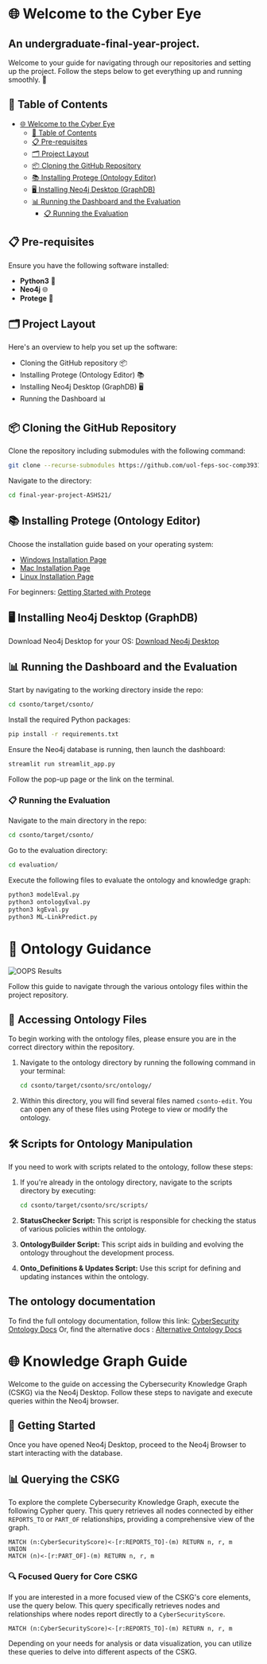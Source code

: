 # 🌐 Welcome to the Cyber Eye

## An undergraduate-final-year-project.

Welcome to your guide for navigating through our repositories and setting up the project. Follow the steps below to get everything up and running smoothly. 🚀

## 📑 Table of Contents
- [🌐 Welcome to the Cyber Eye](#-welcome-to-the-cyber-eye)
  - [📑 Table of Contents](#-table-of-contents)
  - [📋 Pre-requisites](#-pre-requisites)
  - [🗂 Project Layout](#-project-layout)
  - [📦 Cloning the GitHub Repository](#-cloning-the-github-repository)
  - [📚 Installing Protege (Ontology Editor)](#-installing-protege-ontology-editor)
  - [🖥 Installing Neo4j Desktop (GraphDB)](#-installing-neo4j-desktop-graphdb)
  - [📊 Running the Dashboard and the Evaluation](#-running-the-dashboard-and-the-evaluation)
    - [📋 Running the Evaluation](#-running-the-evaluation)

## 📋 Pre-requisites
Ensure you have the following software installed:
- **Python3** 🐍
- **Neo4j** 🌐
- **Protege** 🦉

## 🗂 Project Layout
Here's an overview to help you set up the software:
- Cloning the GitHub repository 📦
- Installing Protege (Ontology Editor) 📚
- Installing Neo4j Desktop (GraphDB) 🖥
- Running the Dashboard 📊

## 📦 Cloning the GitHub Repository
Clone the repository including submodules with the following command:
```bash
git clone --recurse-submodules https://github.com/uol-feps-soc-comp3931-2324-classroom/final-year-project-ASHS21.git
```
Navigate to the directory:
```bash
cd final-year-project-ASHS21/
```

## 📚 Installing Protege (Ontology Editor)
Choose the installation guide based on your operating system:
- [Windows Installation Page](https://protegeproject.github.io/protege/installation/windows/)
- [Mac Installation Page](https://protegeproject.github.io/protege/installation/osx/)
- [Linux Installation Page](https://protegeproject.github.io/protege/installation/linux/)

For beginners:
[Getting Started with Protege](https://protegeproject.github.io/protege/getting-started/)

## 🖥 Installing Neo4j Desktop (GraphDB)
Download Neo4j Desktop for your OS:
[Download Neo4j Desktop](https://neo4j.com/docs/desktop-manual/current/)

## 📊 Running the Dashboard and the Evaluation
Start by navigating to the working directory inside the repo:
```bash
cd csonto/target/csonto/
```
Install the required Python packages:
```bash
pip install -r requirements.txt
```
Ensure the Neo4j database is running, then launch the dashboard:
```bash
streamlit run streamlit_app.py
```
Follow the pop-up page or the link on the terminal.

### 📋 Running the Evaluation
Navigate to the main directory in the repo:
```bash
cd csonto/target/csonto/
```
Go to the evaluation directory:
```bash
cd evaluation/
```
Execute the following files to evaluate the ontology and knowledge graph:
```bash
python3 modelEval.py 
python3 ontologyEval.py
python3 kgEval.py
python3 ML-LinkPredict.py
```

# 📘 Ontology Guidance

![OOPS Results](https://github.com/uol-feps-soc-comp3931-2324-classroom/final-year-project-ASHS21/blob/main/OOPS%20Results.png) 

Follow this guide to navigate through the various ontology files within the project repository.

## 📂 Accessing Ontology Files

To begin working with the ontology files, please ensure you are in the correct directory within the repository.

1. Navigate to the ontology directory by running the following command in your terminal:
   ```bash
   cd csonto/target/csonto/src/ontology/
   ```

2. Within this directory, you will find several files named `csonto-edit`. You can open any of these files using Protege to view or modify the ontology.

## 🛠 Scripts for Ontology Manipulation

If you need to work with scripts related to the ontology, follow these steps:

1. If you're already in the ontology directory, navigate to the scripts directory by executing:
   ```bash
   cd csonto/target/csonto/src/scripts/
   ```

2. **StatusChecker Script:** This script is responsible for checking the status of various policies within the ontology.

3. **OntologyBuilder Script:** This script aids in building and evolving the ontology throughout the development process.

4. **Onto_Definitions & Updates Script:** Use this script for defining and updating instances within the ontology.

## The ontology documentation 
To find the full ontology documentation, follow this link: 
[CyberSecurity Ontology Docs](https://cybersecurityontologydocs.netlify.app/)
Or, find the alternative docs : [Alternative Ontology Docs](https://cybersecurityontologydocs2.netlify.app/)


# 🌐 Knowledge Graph Guide

Welcome to the guide on accessing the Cybersecurity Knowledge Graph (CSKG) via the Neo4j Desktop. Follow these steps to navigate and execute queries within the Neo4j browser.

## 🚀 Getting Started

Once you have opened Neo4j Desktop, proceed to the Neo4j Browser to start interacting with the database.

## 📊 Querying the CSKG

To explore the complete Cybersecurity Knowledge Graph, execute the following Cypher query. This query retrieves all nodes connected by either `REPORTS_TO` or `PART_OF` relationships, providing a comprehensive view of the graph.

```cypher
MATCH (n:CyberSecurityScore)<-[r:REPORTS_TO]-(m) RETURN n, r, m 
UNION 
MATCH (n)<-[r:PART_OF]-(m) RETURN n, r, m
```

### 🔍 Focused Query for Core CSKG

If you are interested in a more focused view of the CSKG's core elements, use the query below. This query specifically retrieves nodes and relationships where nodes report directly to a `CyberSecurityScore`.

```cypher
MATCH (n:CyberSecurityScore)<-[r:REPORTS_TO]-(m) RETURN n, r, m
```

Depending on your needs for analysis or data visualization, you can utilize these queries to delve into different aspects of the CSKG.

